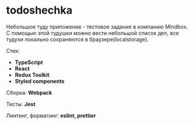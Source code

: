 # todoshechka

Небольшое туду приложение - тестовое задание в компанию Mindbox. С помощью этой тудушки можно вести небольшой список дел, все тудухи локально сохраняются в браузере(localstorage).

Стек:

- **TypeScript**
- **React**
- **Redux Toolkit**
- **Styled components**

Сборка: **Webpack**

Тесты: **Jest**

Линтинг, форматинг: **eslint, prettier**
